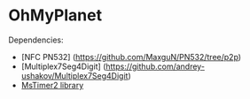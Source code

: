 # OhMyPlanet

Dependencies:
- [NFC PN532] (https://github.com/MaxguN/PN532/tree/p2p)
- [Multiplex7Seg4Digit] (https://github.com/andrey-ushakov/Multiplex7Seg4Digit)
- [MsTimer2 library](http://playground.arduino.cc/Main/MsTimer2)
